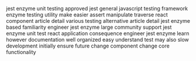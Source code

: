 jest enzyme unit testing approved jest general javascript testing framework enzyme testing utility make easier assert manipulate traverse react component article detail various testing alternative article detail jest enzyme based familiarity engineer jest enzyme large community support jest enzyme unit test react application consequence engineer jest enzyme learn however documentation well organized easy understand test may also slow development initially ensure future change component change core functionality